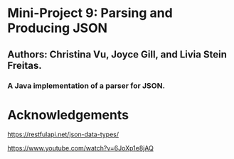 # Mini-Project 9: Parsing and Producing JSON

## Authors: Christina Vu, Joyce Gill, and Livia Stein Freitas.

### A Java implementation of a parser for JSON.

# Acknowledgements 

https://restfulapi.net/json-data-types/

https://www.youtube.com/watch?v=6JoXp1e8jAQ
